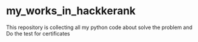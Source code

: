 # my_works_in_hackkerank
This repository is collecting all my python code about solve the problem and Do the test for certificates
